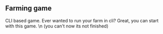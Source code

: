 ## Farming game
CLI based game.
Ever wanted to run your farm in cli?
Great, you can start with this game.
\n (you can't now its not finished)
